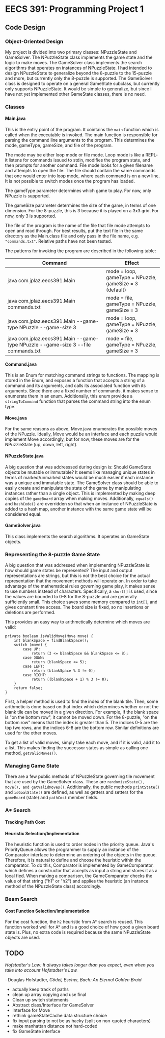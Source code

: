 # EECS 391: Programming Project 1

## Code Design

### Object-Oriented Design

My project is divided into two primary classes: NPuzzleState and GameSolver. The NPuzzleState class implements the game state and the logic to make moves. The GameSolver class implements the search algorithms that operates on instances of NPuzzleState. I had intended to design NPuzzleState to generalize beyond the 8-puzzle to the 15-puzzle and more, but currently only the 8-puzzle is supported. The GameSolver class is designed to operate on a general GameState subclass, but currently only supports NPuzzleState. It would be simple to generalize, but since I have not yet implemented other GameState classes, there is no need. 

### Classes

#### Main.java

This is the entry point of the program. It cointains the `main` function which is called when the executable is invoked. The main function is responsible for parsing the command line arguments to the program. This determines the mode, gameType, gameSize, and file of the program. 

The mode may be either loop mode or file mode. Loop mode is like a REPL- it listens for commands issued to stdin, modifies the program state, and then prompts for another command. File mode looks for a given filename and attempts to open the file. The file should contain the same commands that one would enter into loop mode, where each command is on a new line. It is not possible to switch modes once the program has loaded. 

The gameType parameter determines which game to play. For now, only NPuzzle is supported. 

The gameSize parameter determines the size of the game, in terms of one dimension. For the 8-puzzle, this is 3 because it is played on a 3x3 grid. For now, only 3 is supported. 

The file of the program is the name of the file that file mode attempts to open and read through. For best results, put the text file in the same directory as the Main.class file and only pass in the file name, e.g. `"commands.txt"`. Relative paths have not been tested.

The patterns for invoking the program are described in the following table:

|Command|Effect|
|-------|------|
|java com.jplaz.eecs391.Main|mode = loop, gameType = NPuzzle, gameSize = 3 (default)|
|java com.jplaz.eecs391.Main commands.txt|mode = file, gameType = NPuzzle, gameSize = 3|
|java com.jplaz.eecs391.Main --game-type NPuzzle --game-size 3 |mode = loop, gameType = NPuzzle, gameSize = 3|
|java com.jplaz.eecs391.Main --game-type NPuzzle --game-size 3 --file commands.txt|mode = file, gameType = NPuzzle, gameSize = 3|

#### Command.java

This is an Enum for matching command strings to functions. The mapping is stored in the Enum, and exposes a function that accepts a string of a command and its arguments, and calls its associated function with its arguments. Since there are a fixed number of commands, it makes sense to enumerate them in an enum. Additionally, this enum provides a `stringToCommand` function that parses the command string into the enum type. 

#### Move.java

For the same reasons as above, Move.java enumerates the possible moves of the NPuzzle. Ideally, Move would be an interface and each puzzle would implement Move accordingly, but for now, these moves are for the NPuzzleState (up, down, left, right). 

#### NPuzzleState.java

A big question that was addresssed during design is: Should GameState objects be mutable or immutable? It seems like managing unique states in terms of marked/unmarked states would be much easier if each instance was a unique and immutable state. The GameSolver class should be able to easily create and manipulate the state of the game by manipulating instances rather than a single object. This is implemented by making deep copies of the `gameBoard` array when making moves. Additionally, `equals()` and `hashCode()` are overridden so that when an instance of NPuzzleState is added to a hash map, another instance with the same game state will be considered equal. 

#### GameSolver.java

This class implements the search algorithms. It operates on GameState objects.

### Representing the 8-puzzle Game State

A big question that was addressed when implementing NPuzzleState is: how should game states be represented? The input and output representations are strings, but this is not the best choice for the actual representation that the movement methods will operate on. In order to take advantage of the mathematical rules governing game play, it makes sense to use numbers instead of characters. Specifically, a `short[]` is used, since the values are bounded to 0-8 for the 8-puzzle and are generally sufficiently small. This choice saves some memory compared to `int[]`, and gives constant time access. The board size is fixed, so no insertions or deletions are performed.  

This provides an easy way to arithmetically determine which moves are valid: 

```
private boolean isValidMove(Move move) {
    int blankSpace = findBlankSpace();
    switch (move) {
        case UP:
            return (3 <= blankSpace && blankSpace <= 8);
        case DOWN:
            return (blankSpace <= 5);
        case LEFT:
            return (blankSpace % 3 != 0);
        case RIGHT:
            return ((blankSpace + 1) % 3 != 0);
    }
    return false;
}
```

First, a helper method is used to find the index of the blank tile. Then, some arithmetic is done based on that index which determines whether or not the blank tile can be moved in a given direction. For example, if the blank space is "on the bottom row", it cannot be moved down. For the 8-puzzle, "on the bottom row" means that the index is greater than 5. The indices 0-5 are the top two rows, and the indices 6-8 are the bottom row. Similar definitions are used for the other moves. 

To get a list of valid moves, simply take each move, and if it is valid, add it to a list. This makes finding the successor states as simple as calling one method, `getValidMoves()`.

### Managing Game State

There are a few public methods of NPuzzleState governing tile movement that are used by the GameSolver class. These are `randomizeState(), move(), and getValidMoves()`. Additionally, the public methods `printState()` and `isGoalState()` are defined, as well as getters and setters for the `gameBoard` (state) and `pathCost` member fields. 

### A* Search

#### Tracking Path Cost



#### Heuristic Selection/Implementation

The heuristic function is used to order nodes in the priority queue. Java's PriorityQueue allows the programmer to supply an instance of the Comparator interface to determine an ordering of the objects in the queue. Therefore, it is natural to define and choose the heuristic within the comparator. To do this, Comparator is implemented by GameComparator, which defines a constructor that accepts as input a string and stores it as a local fied. When making a comparison, the GameComparator checks the value of that string ("h1" or "h2") and applies the heuristic (an instance method of the NPuzzleState class) accordingly. 

### Beam Search

#### Cost Function Selection/Implementation

For the cost function, the `h2` heuristic from A* search is reused. This function worked well for A* and is a good choice of how good a given board state is. Plus, no extra code is required because the same NPuzzleState objects are used. 



## TODO

_Hofstadter's Law: It always takes longer than you expect, even when you take into account Hofstadter's Law._

- Douglas Hofstadter, _Gödel, Escher, Bach: An Eternal Golden Braid_

* actually keep track of paths 
* clean up array copying and use final
* Clean up switch statements
* Abstract class/Interface for GameSolver
* Interface for Move
* rethink gameStateCache data structure choice
* fix input parsing to not be as hacky (split on non-quoted characters)
* make manhattan distance not hard-coded
* fix GameState interface
